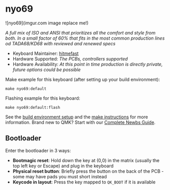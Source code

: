 # nyo69

![nyo69](imgur.com image replace me!)

*A full mix of ISO and ANSI that prioritizes all the comfort and style from both. In a small factor of 60% that fits in the most common production lines od TADA68/KD68 with reviewed and renewed specs*

* Keyboard Maintainer: [hitmefast](https://github.com/hitmefast)
* Hardware Supported: *The PCBs, controllers supported*
* Hardware Availability: *At this point in time production is directly private, future options could be possible*

Make example for this keyboard (after setting up your build environment):

    make nyo69:default

Flashing example for this keyboard:

    make nyo69:default:flash

See the [build environment setup](https://docs.qmk.fm/#/getting_started_build_tools) and the [make instructions](https://docs.qmk.fm/#/getting_started_make_guide) for more information. Brand new to QMK? Start with our [Complete Newbs Guide](https://docs.qmk.fm/#/newbs).

## Bootloader

Enter the bootloader in 3 ways:

* **Bootmagic reset**: Hold down the key at (0,0) in the matrix (usually the top left key or Escape) and plug in the keyboard
* **Physical reset button**: Briefly press the button on the back of the PCB - some may have pads you must short instead
* **Keycode in layout**: Press the key mapped to `QK_BOOT` if it is available
